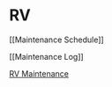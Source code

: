 # RV

[[Maintenance Schedule]]

[[Maintenance Log]]

[RV Maintenance](https://docs.google.com/spreadsheets/d/1pg6hnVYjBFkrRDTu-DuBsRhD5u3PNmAfak1O117MaA4/edit?usp=drivesdk)